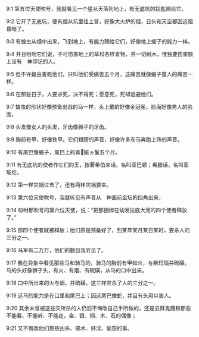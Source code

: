 <a id="1"></a>9:1  第五位天使吹号，我就看见一个星从天落到地上，有无底坑的钥匙赐给它。  

<a id="2"></a>9:2  它开了无底坑，便有烟从坑里往上冒，好像大火炉的烟，日头和天空都因这烟昏暗了。  

<a id="3"></a>9:3  有蝗虫从烟中出来，飞到地上，有能力赐给它们，好像地上蝎子的能力一样。  

<a id="4"></a>9:4  并且吩咐它们说，不可伤害地上的草和各样青物，并一切树木，惟独要伤害额上没有　神印记的人。  

<a id="5"></a>9:5  但不许蝗虫害死他们，只叫他们受痛苦五个月，这痛苦就像蝎子螫人的痛苦一样。  

<a id="6"></a>9:6  在那些日子，人要求死，决不得死；愿意死，死却远避他们。  

<a id="7"></a>9:7  蝗虫的形状好像预备出战的马一样，头上戴的好像金冠冕，脸面好像男人的脸面，  

<a id="8"></a>9:8  头发像女人的头发，牙齿像狮子的牙齿。  

<a id="9"></a>9:9  胸前有甲，好像铁甲。它们翅膀的声音，好像许多车马奔跑上阵的声音。  

<a id="10"></a>9:10  有尾巴像蝎子，尾巴上的毒娠ヵ鬑五个月。  

<a id="11"></a>9:11  有无底坑的使者作它们的王，按著希伯来话，名叫亚巴顿；希腊话，名叫亚玻伦。  

<a id="12"></a>9:12  第一样灾祸过去了，还有两样灾祸要来。  

<a id="13"></a>9:13  第六位天使吹号，我就听见有声音从　神面前金坛的四角出来，  

<a id="14"></a>9:14  吩咐那吹号的第六位天使，说：“把那捆绑在幼发拉底大河的四个使者释放了。”  

<a id="15"></a>9:15  那四个使者就被释放；他们原是预备好了，到某年某月某日某时，要杀人的三分之一。  

<a id="16"></a>9:16  马军有二万万，他们的数目我听见了。  

<a id="17"></a>9:17  我在异象中看见那些马和骑马的，骑马的胸前有甲如火，与紫玛瑙并硫磺。马的头好像狮子头，有火、有烟、有硫磺，从马的口中出来。  

<a id="18"></a>9:18  口中所出来的火与烟，并硫磺，这三样灾杀了人的三分之一。  

<a id="19"></a>9:19  这马的能力是在口里和尾巴上；因这尾巴像蛇，并且有头用以害人。  

<a id="20"></a>9:20  其余未曾被这些灾所杀的人仍旧不悔改自己手所做的，还是去拜鬼魔和那些不能看、不能听、不能走，金、银、铜、木、石的偶像；  

<a id="21"></a>9:21  又不悔改他们那些凶杀、邪术、奸淫、偷窃的事。  
